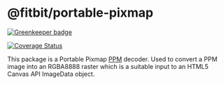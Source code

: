 @fitbit/portable-pixmap
===============

[![Greenkeeper badge](https://badges.greenkeeper.io/Fitbit/portable-pixmap.svg)](https://greenkeeper.io/)

[![Coverage Status](https://coveralls.io/repos/github/Fitbit/portable-pixmap/badge.svg?branch=master)](https://coveralls.io/github/Fitbit/portable-pixmap?branch=master)

This package is a Portable Pixmap [PPM](http://netpbm.sourceforge.net/doc/ppm.html) decoder. Used to convert a PPM image into an RGBA8888 raster which is a suitable input to an HTML5 Canvas API ImageData object.
